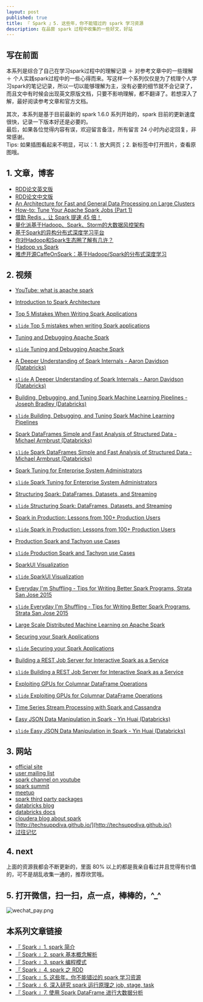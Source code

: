 ```yaml
---
layout: post
published: true
title: 『 Spark 』5. 这些年，你不能错过的 spark 学习资源
description: 在品尝 spark 过程中收集的一些好文，好站 
---  
```


## 写在前面

本系列是综合了自己在学习spark过程中的理解记录 ＋ 对参考文章中的一些理解 ＋ 个人实践spark过程中的一些心得而来。写这样一个系列仅仅是为了梳理个人学习spark的笔记记录，所以一切以能够理解为主，没有必要的细节就不会记录了，而且文中有时候会出现英文原版文档，只要不影响理解，都不翻译了。若想深入了解，最好阅读参考文章和官方文档。

其次，本系列是基于目前最新的 spark 1.6.0 系列开始的，spark 目前的更新速度很快，记录一下版本好还是必要的。   
最后，如果各位觉得内容有误，欢迎留言备注，所有留言 24 小时内必定回复，非常感谢。     
Tips: 如果插图看起来不明显，可以：1. 放大网页；2. 新标签中打开图片，查看原图哦。


## 1. 文章，博客

- [RDD论文英文版](http://www.cs.berkeley.edu/~matei/papers/2012/nsdi_spark.pdf)   
- [RDD论文中文版](https://code.csdn.net/CODE_Translation/spark_matei_phd)
- [An Architecture for Fast and General Data Processing
on Large Clusters](http://www.eecs.berkeley.edu/Pubs/TechRpts/2014/EECS-2014-12.pdf)
- [How-to: Tune Your Apache Spark Jobs (Part 1)](http://blog.cloudera.com/blog/2015/03/how-to-tune-your-apache-spark-jobs-part-1/)
- [借助 Redis ，让 Spark 提速 45 倍！](http://dataunion.org/22985.html)
- [量化派基于Hadoop、Spark、Storm的大数据风控架构](http://www.csdn.net/article/2015-10-06/2825849)
- [基于Spark的异构分布式深度学习平台](http://geek.csdn.net/news/detail/58867)
- [你对Hadoop和Spark生态圈了解有几许？](http://www.36dsj.com/archives/40723)
- [Hadoop vs Spark](http://www.yuntoutiao.com/dongtai/5389.html)
- [雅虎开源CaffeOnSpark：基于Hadoop/Spark的分布式深度学习](http://geek.csdn.net/news/detail/57656)



## 2. 视频


- [YouTube: what is apache spark](https://www.youtube.com/watch?v=cs3_3LdCny8)
- [Introduction to Spark Architecture](https://www.youtube.com/watch?v=65aV15uDKgA)

- [Top 5 Mistakes When Writing Spark Applications](https://www.youtube.com/watch?v=WyfHUNnMutg)
- [`slide` Top 5 mistakes when writing Spark applications](http://www.slideshare.net/hadooparchbook/top-5-mistakes-when-writing-spark-applications)

- [Tuning and Debugging Apache Spark](https://www.youtube.com/watch?v=kkOG_aJ9KjQ)
- [`slide` Tuning and Debugging Apache Spark](http://www.slideshare.net/pwendell/tuning-and-debugging-in-apache-spark)

- [A Deeper Understanding of Spark Internals - Aaron Davidson (Databricks)](https://www.youtube.com/watch?v=dmL0N3qfSc8)
- [`slide` A Deeper Understanding of Spark Internals - Aaron Davidson (Databricks)](https://spark-summit.org/2014/wp-content/uploads/2014/07/A-Deeper-Understanding-of-Spark-Internals-Aaron-Davidson.pdf)

- [Building, Debugging, and Tuning Spark Machine Learning Pipelines - Joseph Bradley (Databricks)](https://www.youtube.com/watch?v=OednhGRp938)
- [`slide` Building, Debugging, and Tuning Spark Machine Learning Pipelines](http://www.slideshare.net/SparkSummit/building-debugging-and-tuning-spark-machine-leaning-pipelinesjoseph-bradley)

- [Spark DataFrames Simple and Fast Analysis of Structured Data - Michael Armbrust (Databricks)](https://www.youtube.com/watch?v=xWkJCUcD55w)
- [`slide` Spark DataFrames Simple and Fast Analysis of Structured Data - Michael Armbrust (Databricks)](http://www.slideshare.net/databricks/spark-dataframes-simple-and-fast-analytics-on-structured-data-at-spark-summit-2015)

- [Spark Tuning for Enterprise System Administrators](https://www.youtube.com/watch?v=HBZuB3pPri0&feature=youtu.be)
- [`slide` Spark Tuning for Enterprise System Administrators](http://www.slideshare.net/AnyaBida/bida-sse2016final-58237248)

- [Structuring Spark: DataFrames, Datasets, and Streaming](https://www.youtube.com/watch?v=i7l3JQRx7Qw)
- [`slide` Structuring Spark: DataFrames, Datasets, and Streaming](http://www.slideshare.net/databricks/structuring-spark-dataframes-datasets-and-streaming)

- [Spark in Production: Lessons from 100+ Production Users](https://www.youtube.com/watch?v=GzG9RTRTFck)
- [`slide` Spark in Production: Lessons from 100+ Production Users](http://www.slideshare.net/databricks/spark-summit-eu-2015-lessons-from-300-production-users)

- [Production Spark and Tachyon use Cases](https://www.youtube.com/watch?v=rBrsxM091KA)
- [`slide` Production Spark and Tachyon use Cases](http://www.slideshare.net/SparkSummit/using-spark-with-tachyon-by-gene-pang)

- [SparkUI Visualization](https://www.youtube.com/watch?v=VQOKk9jJGcw&index=5&list=PL-x35fyliRwif48cPXQ1nFM85_7e200Jp)
- [`slide` SparkUI Visualization](http://www.slideshare.net/databricks/spark-summit-eu-2015-sparkui-visualization-a-lens-into-your-application)

- [
Everyday I'm Shuffling - Tips for Writing Better Spark Programs, Strata San Jose 2015](https://www.youtube.com/watch?v=Wg2boMqLjCg)
- [ `slide` 
Everyday I'm Shuffling - Tips for Writing Better Spark Programs, Strata San Jose 2015](http://www.slideshare.net/databricks/strata-sj-everyday-im-shuffling-tips-for-writing-better-spark-programs)

- [Large Scale Distributed Machine Learning on Apache Spark](https://www.youtube.com/watch?v=FA3ArTyXNoo)

- [Securing your Spark Applications](https://www.youtube.com/watch?v=Aups6UcGiQQ&list=PL-x35fyliRwif48cPXQ1nFM85_7e200Jp&index=1)
- [`slide` Securing your Spark Applications](http://www.slideshare.net/cloudera/securing-your-apache-spark-applications)


- [Building a REST Job Server for Interactive Spark as a Service](https://www.youtube.com/watch?v=AHYq91i-ohI)
- [`slide` Building a REST Job Server for Interactive Spark as a Service](http://www.slideshare.net/SparkSummit/building-a-rest-job-server-for-interactive-spark-as-a-service-by-romain-rigaux-and-erick-tryzelaar)


- [Exploiting GPUs for Columnar DataFrame Operations](https://www.youtube.com/watch?v=PPQRi484bNo&list=PL-x35fyliRwif48cPXQ1nFM85_7e200Jp&index=2)
- [`slide` Exploiting GPUs for Columnar DataFrame Operations](http://www.slideshare.net/SparkSummit/exploiting-gpus-for-columnar-datafrrames-by-kiran-lonikar)


- [Time Series Stream Processing with Spark and Cassandra](https://www.youtube.com/watch?v=fBWLzB0FMX4&index=3&list=PL-x35fyliRwif48cPXQ1nFM85_7e200Jp)


- [Easy JSON Data Manipulation in Spark - Yin Huai (Databricks)](https://www.youtube.com/watch?v=MFSUAkDBSdQ)
- [`slide` Easy JSON Data Manipulation in Spark - Yin Huai (Databricks)](https://spark-summit.org/2014/wp-content/uploads/2014/07/Easy-json-Data-Manipulation-Yin-Huai.pdf)



## 3. 网站

- [official site](http://spark.apache.org/)
- [user mailing list](http://apache-spark-user-list.1001560.n3.nabble.com/)
- [spark channel on youtube](https://www.youtube.com/user/TheApacheSpark)
- [spark summit](https://spark-summit.org/)
- [meetup](http://www.meetup.com/)
- [spark third party packages](http://spark-packages.org/)
- [databricks blog](https://databricks.com/blog)
- [databricks docs](https://docs.cloud.databricks.com/docs/latest/sample_applications/index.html#Introduction%20(Readme).html)
- [cloudera blog about spark](http://blog.cloudera.com/blog/category/spark/)
- [http://techsuppdiva.github.io/](http://techsuppdiva.github.io/)
- [过往记忆](http://www.iteblog.com/archives/category/spark)


## 4. next

上面的资源我都会不断更新的，里面 80% 以上的都是我亲自看过并且觉得有价值的，可不是胡乱收集一通的，推荐欣赏哦。


## 5. 打开微信，扫一扫，点一点，棒棒的，^_^

![wechat_pay.png](../images/wechat_pay.png)



## 本系列文章链接

- [『 Spark 』1. spark 简介 ](../introduction-to-spark)
- [『 Spark 』2. spark 基本概念解析 ](../spark-questions-concepts)
- [『 Spark 』3. spark 编程模式 ](../spark-programming-model)
- [『 Spark 』4. spark 之 RDD ](../spark-what-is-rdd)
- [『 Spark 』5. 这些年，你不能错过的 spark 学习资源 ](../spark-resouces-blogs-paper)
- [『 Spark 』6. 深入研究 spark 运行原理之 job, stage, task](../deep-into-spark-exection-model)
- [『 Spark 』7. 使用 Spark DataFrame 进行大数据分析](../spark-dataframe-introduction)



